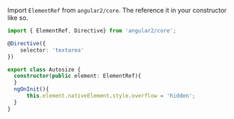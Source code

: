 
Import `ElementRef` from `angular2/core`.  The reference it in your constructor like so.

```typescript
import { ElementRef, Directive} from 'angular2/core';

@Directive({
    selector: 'textarea'
})

export class Autosize {
  constructor(public element: ElementRef){
  }
  ngOnInit(){
      this.element.nativeElement.style.overflow = 'hidden';
  }
}
```
